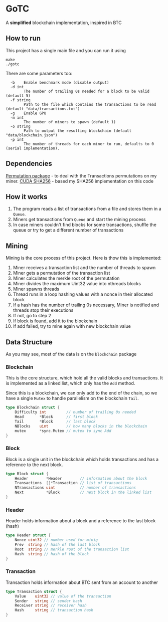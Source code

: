 # GoTC

A **simplified** blockchain implementation, inspired in BTC

## How to run

This project has a single main file and you can run it using

```
make
./gotc
```

There are some parameters too:

```
  -b    Enable benchmark mode (disable output)
  -d int
        The number of trailing 0s needed for a block to be valid (default 5)
  -f string
        Path to the file which contains the transactions to be read (default "data/transactions.txt")
  -g    Enable GPU
  -m int
        The number of miners to spawn (default 1)
  -o string
        Path to output the resulting blockchain (default "data/blockchain.json")
  -p int
        The number of threads for each miner to run, defaults to 0 (serial implementation).

```

## Dependencies

[Permutation package](https://github.com/gitchander/permutation) - to deal with the Transactions permutations on my miner.
[CUDA SHA256](https://github.com/Horkyze/CudaSHA256) - based my SHA256 implementation on this code

## How it works

1. The program reads a list of transactions from a file and stores them in a `Queue`.
2. Miners get transactions from `Queue` and start the mining process
3. In case miners couldn't find  blocks for some transactions, shuffle the queue or try to get a different number of transactions

## Mining

Mining is the core process of this project. Here is thow this is implemented:

1. Miner receives a transaction list and the number of threads to spawn
2. Miner gets a permutation of the transaction list
3. Miner calculates the merkle root of the permutation
4. Miner divides the maximum Uint32 value into nthreads blocks
5. Miner spawns threads
6. Thread runs in a loop hashing values with a nonce in their allocated block
7. If a hash has the number of trailing 0s necessary, Miner is notified and threads stop their executions
8. If not, go to step 2
9. If block is found, add it to the blockchain
10. If add failed, try to mine again with new blockchain value

## Data Structure

As you may see, most of the data is on the `blockchain` package

### Blockchain

This is the core structure, which hold all the valid blocks and transactions.
It is implemented as a linked list, which only has the `Add` method.

Since this is a blockchain, we can only add to the end of the chain, so we have a single `Mutex` to handle parallelism on the blockchain `Tail`.

```go
type Blockchain struct {
	Difficulty int         // number of trailing 0s needed
	Head       *Block      // first block
	Tail       *Block      // last block
	NBlocks    uint        // how many blocks in the blockchain
	mutex      *sync.Mutex // mutex to sync Add
}
```

### Block

Block is a single unit in the blockchain which holds transactions and has a reference to the next block.

```go
type Block struct {
	Header        *Header        // information about the block
	Transactions  []*Transaction // list of transactions
	NTransactions uint           // number of transactions
	Next          *Block         // next block in the linked list
}
```

### Header

Header holds information about a block and a reference to the last block (hash)

```go
type Header struct {
	Nonce uint32 // number used for minig
	Prev  string // hash of the last block
	Root  string // merkle root of the transaction list
	Hash  string // hash of the block
}
```

### Transaction

Transaction holds information about BTC sent from an account to another
```go
type Transaction struct {
	Value    uint32 // value of the transaction
	Sender   string // sender hash
	Receiver string // receiver hash
	Hash     string // transaction hash
}
```
